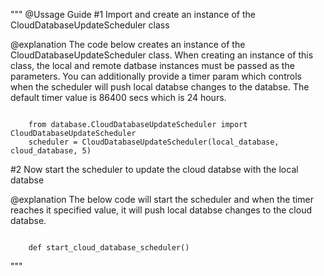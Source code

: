 """
@Ussage Guide
#1 Import and create an instance of the CloudDatabaseUpdateScheduler class

@explanation
    The code below creates an instance of the CloudDatabaseUpdateScheduler class. When 
    creating an instance of this class, the local and remote datbase instances must be 
    passed as the parameters. You can additionally provide a timer param which controls
    when the scheduler will push local databse changes to the databse. The default timer
    value is 86400 secs which is 24 hours. 

<code> 
    from database.CloudDatabaseUpdateScheduler import CloudDatabaseUpdateScheduler
    scheduler = CloudDatabaseUpdateScheduler(local_database, cloud_database, 5)
</code>

#2 Now start the scheduler to update the cloud databse with the local databse

@explanation
    The below code will start the scheduler and when the timer reaches it specified 
    value, it will push local databse changes to the cloud databse.

<code> 
    def start_cloud_database_scheduler()
</code>

"""